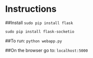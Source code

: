 Instructions
============

##Install
`sudo pip install flask`

`sudo pip install flask-socketio`

##To run:
	`python webapp.py`

##On the browser go to:
	`localhost:5000`
